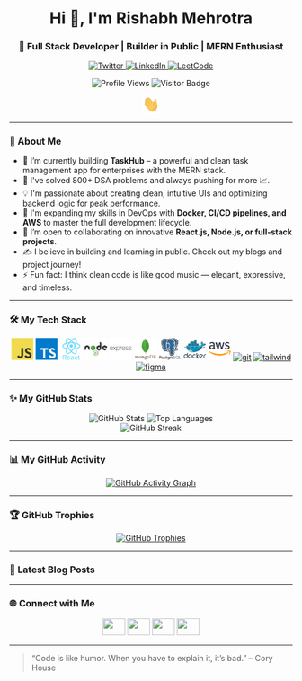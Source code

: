 <h1 align="center">Hi 👋, I'm Rishabh Mehrotra</h1>
<h3 align="center">🚀 Full Stack Developer | Builder in Public | MERN Enthusiast</h3>

<p align="center">
  <a href="https://twitter.com/hey__rishabh_">
    <img src="https://img.shields.io/twitter/follow/hey__rishabh_?logo=twitter&style=for-the-badge" alt="Twitter"/>
  </a>
  <a href="https://www.linkedin.com/in/rishabhmehrotra11/">
    <img src="https://img.shields.io/badge/LinkedIn-blue?style=for-the-badge&logo=linkedin" alt="LinkedIn"/>
  </a>
  <a href="https://leetcode.com/u/mehrotrarishabh100/">
    <img src="https://img.shields.io/badge/Leetcode-FFA116?style=for-the-badge&logo=leetcode&logoColor=black" alt="LeetCode"/>
  </a>
</p>

<p align="center">
  <img src="https://komarev.com/ghpvc/?username=rish2311&label=Profile%20Views&color=0e75b6&style=flat-square" alt="Profile Views"/>
  <img src="https://visitor-badge.laobi.icu/badge?page_id=rish2311.rish2311" alt="Visitor Badge"/>
</p>

<p align="center">
  <img src="https://raw.githubusercontent.com/ABSphreak/ABSphreak/master/gifs/Hi.gif" width="30px" />
</p>

---

### 🧠 About Me
- 🔭 I’m currently building **TaskHub** – a powerful and clean task management app for enterprises with the MERN stack.
- 🎯 I've solved 800+ DSA problems and always pushing for more 📈.
- 💡 I'm passionate about creating clean, intuitive UIs and optimizing backend logic for peak performance.
- 🌱 I'm expanding my skills in DevOps with **Docker, CI/CD pipelines, and AWS** to master the full development lifecycle.
- 👯 I’m open to collaborating on innovative **React.js, Node.js, or full-stack projects**.
- ✍️ I believe in building and learning in public. Check out my blogs and project journey!
- ⚡ Fun fact: I think clean code is like good music — elegant, expressive, and timeless.

---

### 🛠️ My Tech Stack
<p align="center">
  <a href="https://developer.mozilla.org/en-US/docs/Web/JavaScript" target="_blank" rel="noreferrer"><img src="https://raw.githubusercontent.com/devicons/devicon/master/icons/javascript/javascript-original.svg" alt="javascript" width="40" height="40"/></a>
  <a href="https://www.typescriptlang.org/" target="_blank" rel="noreferrer"><img src="https://raw.githubusercontent.com/devicons/devicon/master/icons/typescript/typescript-original.svg" alt="typescript" width="40" height="40"/></a>
  <a href="https://reactjs.org/" target="_blank" rel="noreferrer"><img src="https://raw.githubusercontent.com/devicons/devicon/master/icons/react/react-original-wordmark.svg" alt="react" width="40" height="40"/></a>
  <a href="https://nodejs.org" target="_blank" rel="noreferrer"><img src="https://raw.githubusercontent.com/devicons/devicon/master/icons/nodejs/nodejs-original-wordmark.svg" alt="nodejs" width="40" height="40"/></a>
  <a href="https://expressjs.com" target="_blank" rel="noreferrer"><img src="https://raw.githubusercontent.com/devicons/devicon/master/icons/express/express-original-wordmark.svg" alt="express" width="40" height="40"/></a>
  <a href="https://www.mongodb.com/" target="_blank" rel="noreferrer"><img src="https://raw.githubusercontent.com/devicons/devicon/master/icons/mongodb/mongodb-original-wordmark.svg" alt="mongodb" width="40" height="40"/></a>
  <a href="https://www.postgresql.org" target="_blank" rel="noreferrer"><img src="https://raw.githubusercontent.com/devicons/devicon/master/icons/postgresql/postgresql-original-wordmark.svg" alt="postgresql" width="40" height="40"/></a>
  <a href="https://www.docker.com/" target="_blank" rel="noreferrer"><img src="https://raw.githubusercontent.com/devicons/devicon/master/icons/docker/docker-original-wordmark.svg" alt="docker" width="40" height="40"/></a>
  <a href="https://aws.amazon.com" target="_blank" rel="noreferrer"><img src="https://raw.githubusercontent.com/devicons/devicon/master/icons/amazonwebservices/amazonwebservices-original-wordmark.svg" alt="aws" width="40" height="40"/></a>
  <a href="https://git-scm.com/" target="_blank" rel="noreferrer"><img src="https://www.vectorlogo.zone/logos/git-scm/git-scm-icon.svg" alt="git" width="40" height="40"/></a>
  <a href="https://tailwindcss.com/" target="_blank" rel="noreferrer"><img src="https://www.vectorlogo.zone/logos/tailwindcss/tailwindcss-icon.svg" alt="tailwind" width="40" height="40"/></a>
  <a href="https://www.figma.com/" target="_blank" rel="noreferrer"><img src="https://www.vectorlogo.zone/logos/figma/figma-icon.svg" alt="figma" width="40" height="40"/></a>
</p>

---

### ✨ My GitHub Stats

<p align="center">
  <img src="https://github-readme-stats.vercel.app/api?username=rish2311&show_icons=true&locale=en&theme=gruvbox&card_width=450" alt="GitHub Stats"/>
  <img src="https://github-readme-stats.vercel.app/api/top-langs?username=rish2311&show_icons=true&locale=en&layout=compact&theme=gruvbox" alt="Top Languages"/>
  <br/>
  <img src="https://github-readme-streak-stats.herokuapp.com/?user=rish2311&theme=gruvbox&hide_border=true" alt="GitHub Streak"/>
</p>

---

### 📊 My GitHub Activity

<p align="center">
  <a href="https://github.com/rish2311">
    <img src="https://github-readme-activity-graph.cyclic.app/graph?username=rish2311&theme=react-dark&hide_border=true" alt="GitHub Activity Graph"/>
  </a>
</p>

---

### 🏆 GitHub Trophies

<p align="center">
  <a href="https://github.com/ryo-ma/github-profile-trophy">
    <img src="https://github-profile-trophy.vercel.app/?username=rish2311&theme=gruvbox&no-bg=true&no-frame=true&row=1&column=7" alt="GitHub Trophies"/>
  </a>
</p>

---

### 🧾 Latest Blog Posts
---

### 🌐 Connect with Me
<p align="center">
  <a href="https://dev.to/imrishabh23" target="blank"><img src="https://raw.githubusercontent.com/rahuldkjain/github-profile-readme-generator/master/src/images/icons/Social/devto.svg" height="30" width="40" /></a>
  <a href="https://twitter.com/hey__rishabh_" target="blank"><img src="https://raw.githubusercontent.com/rahuldkjain/github-profile-readme-generator/master/src/images/icons/Social/twitter.svg" height="30" width="40" /></a>
  <a href="https://www.linkedin.com/in/rishabhmehrotra11/" target="blank"><img src="https://raw.githubusercontent.com/rahuldkjain/github-profile-readme-generator/master/src/images/icons/Social/linked-in-alt.svg" height="30" width="40" /></a>
  <a href="https://medium.com/@mehrotrarishabh100" target="blank"><img src="https://raw.githubusercontent.com/rahuldkjain/github-profile-readme-generator/master/src/images/icons/Social/medium.svg" height="30" width="40" /></a>
</p>

---

> “Code is like humor. When you have to explain it, it’s bad.” – Cory House
